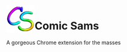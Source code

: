 <img align="left" src="https://github.com/ngregrichardson/comic-sams/blob/master/website/images/icon.png" width="75px" height="75px" />

# Comic Sams

A gorgeous Chrome extension for the masses
